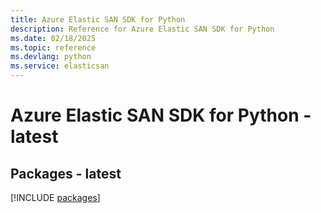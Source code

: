 ```yaml
---
title: Azure Elastic SAN SDK for Python
description: Reference for Azure Elastic SAN SDK for Python
ms.date: 02/18/2025
ms.topic: reference
ms.devlang: python
ms.service: elasticsan
---
```

# Azure Elastic SAN SDK for Python - latest
## Packages - latest
[!INCLUDE [packages](elastic-san-index.md)]